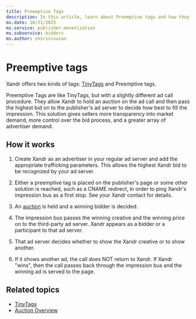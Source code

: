 ```yaml
---
title: Preemptive Tags
description: In this article, learn about Preemptive tags and how they work.
ms.date: 10/21/2025
ms.service: publisher-monetization
ms.subservice: bidders
ms.author: shsrinivasan
---
```


# Preemptive tags

Xandr offers two kinds of tags: [TinyTags](tinytags.md) and Preemptive tags.

Preemptive Tags are like TinyTags, but with a slightly different ad call procedure. They allow Xandr to hold an auction on the ad call and then pass the highest bid on to the publisher's ad server to decide how best to fill the impression. This solution gives sellers more transparency into market demand, more control over the bid process, and a greater array of advertiser demand.

## How it works

1. Create Xandr as an advertiser in your regular ad server and add the appropriate trafficking parameters. This allows the highest Xandr bid to be recognized by your ad server.

1. Either a preemptive tag is placed on the publisher's page or some other solution is reached, such as a CNAME redirect, in order to ping Xandr's impression bus as a first stop. See your Xandr contact for details.

1. An [auction](auction-overview.md) is held and a winning bidder is decided.

1. The impression bus passes the winning creative and the winning price on to the third-party ad server. Xandr appears as a bidder or a participant to that ad server.

1. That ad server decides whether to show the Xandr creative or to show another.

1. If it shows another ad, the call does NOT return to Xandr. If Xandr "wins", then the call passes back through the impression bus and the winning ad is served to the page.

## Related topics

- [TinyTags](tinytags.md)
- [Auction Overview](auction-overview.md)
